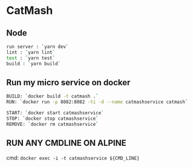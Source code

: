 # CatMash

## Node

```bash
run server : `yarn dev`
lint : `yarn lint`
test : `yarn test`
build : `yarn build`
```

## Run my micro service on docker

```bash
BUILD: `docker build -t catmash .`
RUN: `docker run -p 8082:8082 -ti -d --name catmashservice catmash`

START: `docker start catmashservice`
STOP: `docker stop catmashservice`
REMOVE: `docker rm catmashservice`
```

## RUN ANY CMDLINE ON ALPINE
cmd: `docker exec -i -t catmashservice ${CMD_LINE}`
